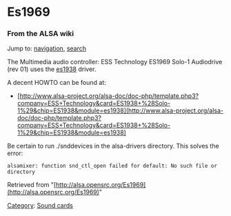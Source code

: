 Es1969
======

### From the ALSA wiki

Jump to: [navigation](#mw-head), [search](#p-search)

The Multimedia audio controller: ESS Technology ES1969 Solo-1 Audiodrive
(rev 01) uses the [es1938](/Es1938 "Es1938") driver.

A decent HOWTO can be found at:

-   [http://www.alsa-project.org/alsa-doc/doc-php/template.php3?company=ESS+Technology&card=ES1938+%28Solo-1%29&chip=ES1938&module=es1938](http://www.alsa-project.org/alsa-doc/doc-php/template.php3?company=ESS+Technology&card=ES1938+%28Solo-1%29&chip=ES1938&module=es1938)

Be certain to run ./snddevices in the alsa-drivers directory. This
solves the error: ` `

    alsamixer: function snd_ctl_open failed for default: No such file or directory

Retrieved from
"[http://alsa.opensrc.org/Es1969](http://alsa.opensrc.org/Es1969)"

[Category](/Special:Categories "Special:Categories"): [Sound
cards](/Category:Sound_cards "Category:Sound cards")

